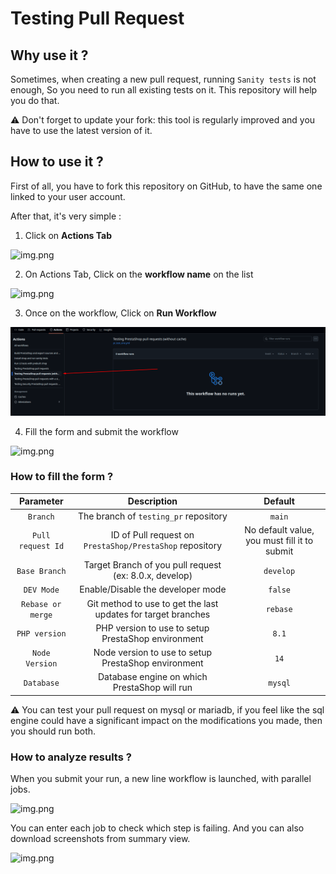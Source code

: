 # Testing Pull Request

## Why use it ?
Sometimes, when creating a new pull request, running `Sanity tests` is not enough, So you need to run all existing tests on it.
This repository will help you do that.

⚠️ Don't forget to update your fork: this tool is regularly improved and you have to use the latest version of it. 

## How to use it ?
First of all, you have to fork this repository on GitHub, to have the same one linked to your user account.

After that, it's very simple : 
1. Click on **Actions Tab**

![img.png](imgs/readme1.png)

2. On Actions Tab, Click on the **workflow name** on the list

![img.png](imgs/readme2.png)


3. Once on  the workflow, Click on **Run Workflow**

![img.png](imgs/readme3.png)

4. Fill the form and submit the workflow

![img.png](imgs/readme4.png)

### How to fill the form ?

|      Parameter      |                          Description                          |                   Default                    |
|:-------------------:|:-------------------------------------------------------------:|:--------------------------------------------:|
|      `Branch`       |             The branch of `testing_pr` repository             |                    `main`                    |
|  `Pull request Id`  |   ID of Pull request on `PrestaShop/PrestaShop` repository    | No default value, you must fill it to submit |
|    `Base Branch`    |    Target Branch of you pull request (ex: 8.0.x, develop)     |                  `develop`                   |
|     `DEV Mode`      |               Enable/Disable the developer mode               |                   `false`                    |
|  `Rebase or merge`  | Git method to use to get the last updates for target branches |                   `rebase`                   |
|    `PHP version`    |      PHP version to use to setup PrestaShop environment       |                    `8.1`                     |
|   `Node Version`    |      Node version to use to setup PrestaShop environment      |                     `14`                     |
|     `Database`      |         Database engine on which PrestaShop will run          |                    `mysql`                   |

⚠️ You can test your pull request on mysql or mariadb, if you feel like the sql engine could have a significant impact on the modifications you made, then you should run both.


### How to analyze results ?

When you submit your run, a new line workflow is launched, with parallel jobs.

![img.png](imgs/readme5.png)

You can enter each job to check which step is failing. And you can also download screenshots from summary view.

![img.png](imgs/readme6.png)
